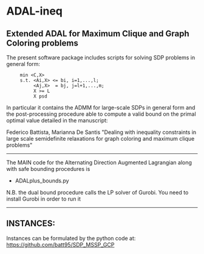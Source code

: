 # ADAL-ineq
Extended ADAL for Maximum Clique and Graph Coloring problems
------------------------------------------------------------

The present software package includes scripts for solving
SDP problems in general form:

         min <C,X> 
         s.t. <Ai,X> <= bi, i=1,...,l;
              <Aj,X>  = bj, j=l+1,...,m;
              X >= L
              X psd
         
In particular it contains the ADMM for large-scale SDPs in general form and the post-processing 
procedure able to compute a valid bound on the primal optimal value detailed in the manuscript:

Federico Battista, Marianna De Santis "Dealing with inequality constraints in large scale 
                                       semidefinite relaxations for graph coloring and maximum 
                                       clique problems"

---------------------------------------------------------------------------------
The MAIN code for the Alternating Direction Augmented Lagrangian along with safe bounding procedures is
  
  * ADALplus_bounds.py 

N.B. the dual bound procedure calls the LP solver of Gurobi.
     You need to install Gurobi in order to run it
   
---------------------------------------------------------------------------------
INSTANCES:
---------------------------------------------------------------------------------
 Instances can be formulated by the python code at:
 https://github.com/batt95/SDP_MSSP_GCP

